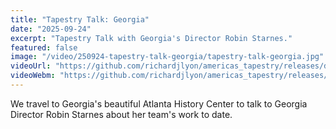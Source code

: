 ```yaml
---
title: "Tapestry Talk: Georgia"
date: "2025-09-24"
excerpt: "Tapestry Talk with Georgia's Director Robin Starnes."
featured: false
image: "/video/250924-tapestry-talk-georgia/tapestry-talk-georgia.jpg"
videoUrl: "https://github.com/richardjlyon/americas_tapestry/releases/download/video-assets-v1.0/tapestry-talk-georgia.mp4"
videoWebm: "https://github.com/richardjlyon/americas_tapestry/releases/download/video-assets-v1.0/tapestry-talk-georgia.webm"
---
```


We travel to Georgia's beautiful Atlanta History Center to talk to Georgia Director Robin Starnes about her team's work to date.
